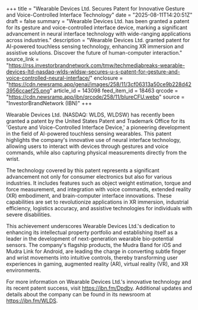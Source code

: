 +++
title = "Wearable Devices Ltd. Secures Patent for Innovative Gesture and Voice-Controlled Interface Technology"
date = "2025-08-11T14:20:51Z"
draft = false
summary = "Wearable Devices Ltd. has been granted a patent for its gesture and voice-controlled interface device, marking a significant advancement in neural interface technology with wide-ranging applications across industries."
description = "Wearable Devices Ltd. granted patent for AI-powered touchless sensing technology, enhancing XR immersion and assistive solutions. Discover the future of human-computer interaction."
source_link = "https://rss.investorbrandnetwork.com/tmw/techmediabreaks-wearable-devices-ltd-nasdaq-wlds-wldsw-secures-u-s-patent-for-gesture-and-voice-controlled-neural-interface/"
enclosure = "https://cdn.newsramp.app/genai/images/258/11/3cf06313a50ce9b228d423956ccaef25.png"
article_id = 143098
feed_item_id = 18463
qrcode = "https://cdn.newsramp.app/ibn/qrcode/258/11/blureCFU.webp"
source = "InvestorBrandNetwork (IBN)"
+++

<p>Wearable Devices Ltd. (NASDAQ: WLDS, WLDSW) has recently been granted a patent by the United States Patent and Trademark Office for its 'Gesture and Voice-Controlled Interface Device,' a pioneering development in the field of AI-powered touchless sensing wearables. This patent highlights the company's innovative use of neural interface technology, allowing users to interact with devices through gestures and voice commands, while also capturing physical measurements directly from the wrist.</p><p>The technology covered by this patent represents a significant advancement not only for consumer electronics but also for various industries. It includes features such as object weight estimation, torque and force measurement, and integration with voice commands, extended reality (XR) embodiment, and brain-computer interface innovations. These capabilities are set to revolutionize applications in XR immersion, industrial efficiency, logistics accuracy, and assistive technologies for individuals with severe disabilities.</p><p>This achievement underscores Wearable Devices Ltd.'s dedication to enhancing its intellectual property portfolio and establishing itself as a leader in the development of next-generation wearable bio-potential sensors. The company's flagship products, the Mudra Band for iOS and Mudra Link for Android, are leading the charge in converting subtle finger and wrist movements into intuitive controls, thereby transforming user experiences in gaming, augmented reality (AR), virtual reality (VR), and XR environments.</p><p>For more information on Wearable Devices Ltd.'s innovative technology and its recent patent success, visit <a href='https://ibn.fm/Dpdby' rel='nofollow' target='_blank'>https://ibn.fm/Dpdby</a>. Additional updates and details about the company can be found in its newsroom at <a href='https://ibn.fm/WLDS' rel='nofollow' target='_blank'>https://ibn.fm/WLDS</a>.</p>
